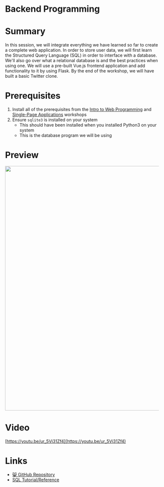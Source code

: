 # Backend Programming

# Summary

In this session, we will integrate everything we have learned so far to create a complete web application. In order to store user data, we will first learn the Structured Query Language (SQL) in order to interface with a database. We'll also go over what a relational database is and the best practices when using one. We will use a pre-built Vue.js frontend application and add functionality to it by using Flask. By the end of the workshop, we will have built a basic Twitter clone.

# Prerequisites

1. Install all of the prerequisites from the [Intro to Web Programming](https://www.notion.so/Intro-to-Web-Programming-beec0b0f708746abac3fc712ba033853) and [Single-Page Applications](https://www.notion.so/Single-Page-Applications-d15d1083b24042b39b45f54f32def065) workshops
2. Ensure `sqlite3` is installed on your system
    - This should have been installed when you installed Python3 on your system
    - This is the database program we will be using

# Preview

<img src="https://user-images.githubusercontent.com/9686215/111198637-2955a780-8596-11eb-9408-d9462bb509f1.png" width=800px />

# Video

[https://youtu.be/ur_5Vi31Zf4](https://youtu.be/ur_5Vi31Zf4)

# Links

- [😸 GitHub Repository](https://github.com/weekofcode24/twitter-clone)
- [SQL Tutorial/Reference](https://www.w3schools.com/sql/)
